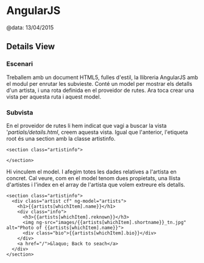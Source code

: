 
# AngularJS

@data: 13/04/2015

## Details View

### Escenari

Treballem amb un document HTML5, fulles d'estil, la llibreria AngularJS amb el
modul per enrutar les subvieste. Conté un model per mostrar els detalls d'un
artista, i una rota definida en el proveidor de rutes. Ara toca crear una vista
per aquesta ruta i aquest model.

### Subvista

En el proveidor de rutes li hem indicat que vagi a buscar la vista
'*partials/details.html*, creem aquesta vista. Igual que l'anterior, l'etiqueta
root és una section amb la classe artistinfo.

```
<section class="artistinfo">

</section>
```

Hi vinculem el model. I afegim totes les dades relatives a l'artista en concret.
Cal veure, com en el model tenom dues propietats, una llista d'artistes i
l'index en el array de l'artista que volem extreure els detalls.

```
<section class="artistinfo">
  <div class="artist cf" ng-model="artists">
    <h1>{{artists[whichItem].name}}</h1>
    <div class="info">
      <h3>{{artists[whichItem].reknown}}</h3>
      <img ng-src="images/{{artists[whichItem].shortname}}_tn.jpg" alt="Photo of {{artists[whichItem].name}}">
      <div class="bio">{{artists[whichItem].bio}}</div>
    </div>
    <a href="/">&laquo; Back to seach</a>
  </div>
</section>
```
